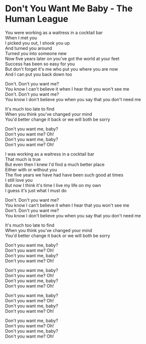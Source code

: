 # Don't You Want Me Baby - The Human League

You were working as a waitress in a cocktail bar\
When I met you\
I picked you out, I shook you up\
And turned you around\
Turned you into someone new\
Now five years later on you've got the world at your feet\
Success has been so easy for you\
But don't forget it's me who put you where you are now\
And I can put you back down too

Don't. Don't you want me?\
You know I can't believe it when I hear that you won't see me\
Don't. Don't you want me?\
You know I don't believe you when you say that you don't need me

It's much too late to find\
When you think you've changed your mind\
You'd better change it back or we will both be sorry

Don't you want me, baby?\
Don't you want me? Oh!\
Don't you want me, baby?\
Don't you want me? Oh!

I was working as a waitress in a cocktail bar\
That much is true\
But even then I knew I'd find a much better place\
Either with or without you\
The five years we have had have been such good at times\
I still love you\
But now I think it's time I live my life on my own\
I guess it's just what I must do

Don't. Don't you want me?\
You know I can't believe it when I hear that you won't see me\
Don't. Don't you want me?\
You know I don't believe you when you say that you don't need me

It's much too late to find\
When you think you've changed your mind\
You'd better change it back or we will both be sorry

Don't you want me, baby?\
Don't you want me? Oh!\
Don't you want me, baby?\
Don't you want me? Oh!

Don't you want me, baby?\
Don't you want me? Oh!\
Don't you want me, baby?\
Don't you want me? Oh!

Don't you want me, baby?\
Don't you want me? Oh!\
Don't you want me, baby?\
Don't you want me? Oh!

Don't you want me, baby?\
Don't you want me? Oh!\
Don't you want me, baby?\
Don't you want me? Oh!